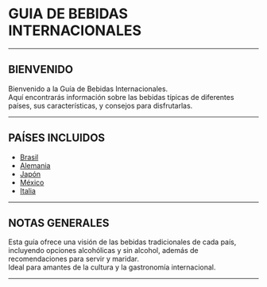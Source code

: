 
# GUIA DE BEBIDAS INTERNACIONALES

---

## BIENVENIDO

Bienvenido a la Guía de Bebidas Internacionales.  
Aquí encontrarás información sobre las bebidas típicas de diferentes países, sus características, y consejos para disfrutarlas.

---

## PAÍSES INCLUIDOS
- [Brasil](bebidas/brasil.md)  
- [Alemania](bebidas/alemania.md)  
- [Japón](bebidas/japon.md)  
- [México](bebidas/mexico.md)  
- [Italia](bebidas/italia.md)  

---

## NOTAS GENERALES

Esta guía ofrece una visión de las bebidas tradicionales de cada país, incluyendo opciones alcohólicas y sin alcohol, además de recomendaciones para servir y maridar.  
Ideal para amantes de la cultura y la gastronomía internacional.

---

